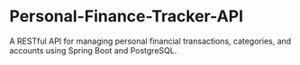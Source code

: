 # Personal-Finance-Tracker-API
A RESTful API for managing personal financial transactions, categories, and accounts using Spring Boot and PostgreSQL.
